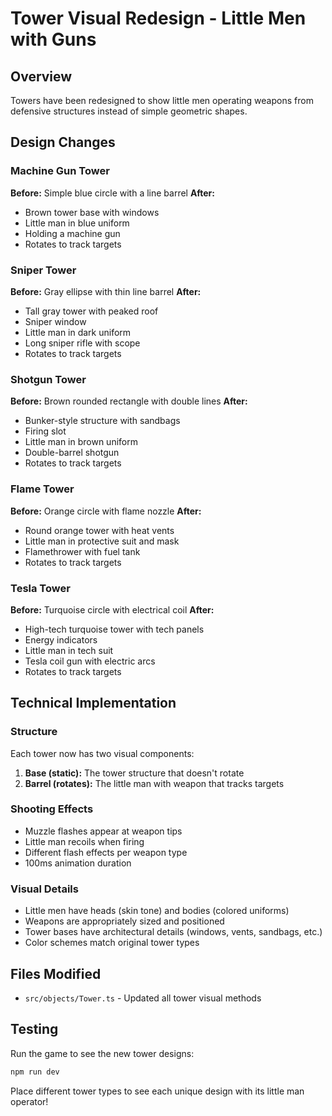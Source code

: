 # Tower Visual Redesign - Little Men with Guns

## Overview
Towers have been redesigned to show little men operating weapons from defensive structures instead of simple geometric shapes.

## Design Changes

### Machine Gun Tower
**Before:** Simple blue circle with a line barrel
**After:** 
- Brown tower base with windows
- Little man in blue uniform
- Holding a machine gun
- Rotates to track targets

### Sniper Tower
**Before:** Gray ellipse with thin line barrel
**After:**
- Tall gray tower with peaked roof
- Sniper window
- Little man in dark uniform
- Long sniper rifle with scope
- Rotates to track targets

### Shotgun Tower
**Before:** Brown rounded rectangle with double lines
**After:**
- Bunker-style structure with sandbags
- Firing slot
- Little man in brown uniform
- Double-barrel shotgun
- Rotates to track targets

### Flame Tower
**Before:** Orange circle with flame nozzle
**After:**
- Round orange tower with heat vents
- Little man in protective suit and mask
- Flamethrower with fuel tank
- Rotates to track targets

### Tesla Tower
**Before:** Turquoise circle with electrical coil
**After:**
- High-tech turquoise tower with tech panels
- Energy indicators
- Little man in tech suit
- Tesla coil gun with electric arcs
- Rotates to track targets

## Technical Implementation

### Structure
Each tower now has two visual components:
1. **Base (static):** The tower structure that doesn't rotate
2. **Barrel (rotates):** The little man with weapon that tracks targets

### Shooting Effects
- Muzzle flashes appear at weapon tips
- Little man recoils when firing
- Different flash effects per weapon type
- 100ms animation duration

### Visual Details
- Little men have heads (skin tone) and bodies (colored uniforms)
- Weapons are appropriately sized and positioned
- Tower bases have architectural details (windows, vents, sandbags, etc.)
- Color schemes match original tower types

## Files Modified
- `src/objects/Tower.ts` - Updated all tower visual methods

## Testing
Run the game to see the new tower designs:
```bash
npm run dev
```

Place different tower types to see each unique design with its little man operator!

